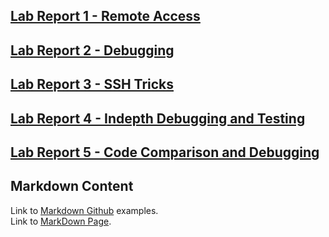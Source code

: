 ## [Lab Report 1 - Remote Access](https://allkeng.github.io/cse15l-lab-reports/lab-report-1-week-2.html)  
 
## [Lab Report 2 - Debugging](https://allkeng.github.io/cse15l-lab-reports/lab-report-2-week-4.html)   
  
## [Lab Report 3 - SSH Tricks](https://allkeng.github.io/cse15l-lab-reports/lab-report-3-week-6.html)

## [Lab Report 4 - Indepth Debugging and Testing](https://allkeng.github.io/cse15l-lab-reports/lab-report-4-week-8.html)

## [Lab Report 5 - Code Comparison and Debugging](https://allkeng.github.io/cse15l-lab-reports/lab-report-5-week-10.html)
  
## Markdown Content    
Link to [Markdown Github](https://github.com/AllKeng/cse15l-lab-reports/blob/main/markDownStuff.md) examples.  
Link to [MarkDown Page](https://allkeng.github.io/cse15l-lab-reports/markDownStuff.html).    
